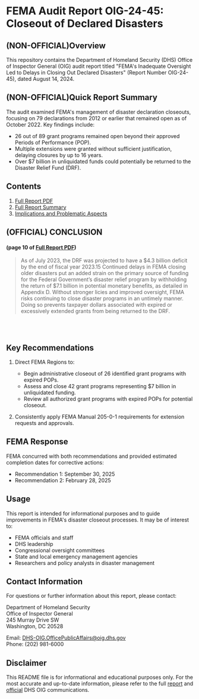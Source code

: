 # FEMA Audit Report OIG-24-45: Closeout of Declared Disasters

## (NON-OFFICIAL)Overview

This repository contains the Department of Homeland Security (DHS) Office of Inspector General (OIG) audit report titled "FEMA's Inadequate Oversight Led to Delays in Closing Out Declared Disasters" (Report Number OIG-24-45), dated August 14, 2024.

## (NON-OFFICIAL)Quick Report Summary

The audit examined FEMA's management of disaster declaration closeouts, focusing on 79 declarations from 2012 or earlier that remained open as of October 2022. Key findings include:

- 26 out of 89 grant programs remained open beyond their approved Periods of Performance (POP).
- Multiple extensions were granted without sufficient justification, delaying closures by up to 16 years.
- Over $7 billion in unliquidated funds could potentially be returned to the Disaster Relief Fund (DRF).

## Contents

1. [Full Report PDF](./Office_Of_Inspector_General_FEMA_Inadequacy_OIG-24-45-Aug24.pdf)
2. [Full Report Summary](./OIG_Report_summary.md)
3. [Implications and Problematic Aspects](./Problematic_Assessment.md)


## (OFFICIAL) CONCLUSION
#### (page 10 of [Full Report PDF](Office_Of_Inspector_General_FEMA_Inadequacy_OIG-24-45-Aug24.pdf))


> As of July 2023, the DRF was projected to have a $4.3 billion deficit by the end of fiscal year
> 2023.15 Continued delays in FEMA closing older disasters put an added strain on the primary
> source of funding for the Federal Government’s disaster relief program by withholding the return
> of $7.1 billion in potential monetary benefits, as detailed in Appendix D. Without stronger
> licies and improved oversight, FEMA risks continuing to close disaster programs in an untimely
> manner. Doing so prevents taxpayer dollars associated with expired or excessively extended
> grants from being returned to the DRF.


</br>
</br>


## Key Recommendations

1. Direct FEMA Regions to:
   - Begin administrative closeout of 26 identified grant programs with expired POPs.
   - Assess and close 42 grant programs representing $7 billion in unliquidated funding.
   - Review all authorized grant programs with expired POPs for potential closeout.

2. Consistently apply FEMA Manual 205-0-1 requirements for extension requests and approvals.

## FEMA Response

FEMA concurred with both recommendations and provided estimated completion dates for corrective actions:
- Recommendation 1: September 30, 2025
- Recommendation 2: February 28, 2025

## Usage

This report is intended for informational purposes and to guide improvements in FEMA's disaster closeout processes. It may be of interest to:

- FEMA officials and staff
- DHS leadership
- Congressional oversight committees
- State and local emergency management agencies
- Researchers and policy analysts in disaster management

## Contact Information

For questions or further information about this report, please contact:

Department of Homeland Security  
Office of Inspector General  
245 Murray Drive SW  
Washington, DC 20528  

Email: DHS-OIG.OfficePublicAffairs@oig.dhs.gov  
Phone: (202) 981-6000

## Disclaimer

This README file is for informational and educational purposes only. For the most accurate and up-to-date information, please refer to the full [report](https://www.oversight.gov/report/DHS/FEMA%E2%80%99s-Inadequate-Oversight-Led-Delays-Closing-Out-Declared-Disasters) and [official](https://www.oig.dhs.gov/) DHS OIG communications.